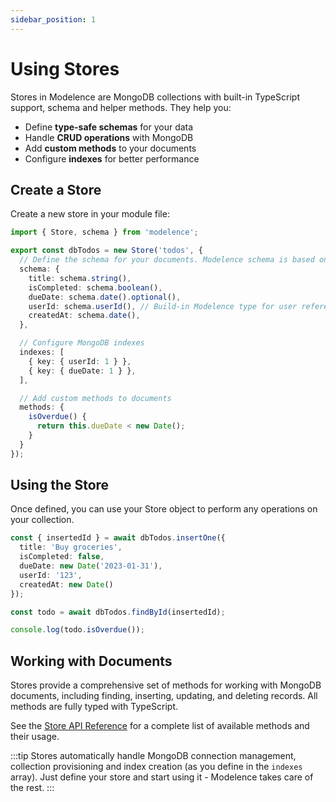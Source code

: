 ```yaml
---
sidebar_position: 1
---
```


# Using Stores

Stores in Modelence are MongoDB collections with built-in TypeScript support, schema and helper methods. They help you:

- Define **type-safe schemas** for your data
- Handle **CRUD operations** with MongoDB
- Add **custom methods** to your documents
- Configure **indexes** for better performance

## Create a Store

Create a new store in your module file:

```typescript title="src/server/todos/db.ts"
import { Store, schema } from 'modelence';

export const dbTodos = new Store('todos', {
  // Define the schema for your documents. Modelence schema is based on and closely resembles Zod types.
  schema: {
    title: schema.string(),
    isCompleted: schema.boolean(), 
    dueDate: schema.date().optional(),
    userId: schema.userId(), // Build-in Modelence type for user references
    createdAt: schema.date(),
  },

  // Configure MongoDB indexes
  indexes: [
    { key: { userId: 1 } },
    { key: { dueDate: 1 } },
  ],

  // Add custom methods to documents
  methods: {
    isOverdue() {
      return this.dueDate < new Date();
    }
  }
});
```

## Using the Store

Once defined, you can use your Store object to perform any operations on your collection.

```typescript
const { insertedId } = await dbTodos.insertOne({
  title: 'Buy groceries', 
  isCompleted: false, 
  dueDate: new Date('2023-01-31'),
  userId: '123',
  createdAt: new Date()
});

const todo = await dbTodos.findById(insertedId);

console.log(todo.isOverdue());
```

## Working with Documents

Stores provide a comprehensive set of methods for working with MongoDB documents, including finding, inserting, updating, and deleting records. All methods are fully typed with TypeScript.

See the [Store API Reference](../../api-reference/store) for a complete list of available methods and their usage.

:::tip
Stores automatically handle MongoDB connection management, collection provisioning and index creation (as you define in the `indexes` array). Just define your store and start using it - Modelence takes care of the rest.
:::
